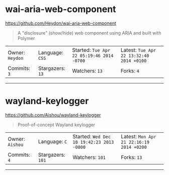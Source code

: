 # wai-aria-web-component

https://github.com/Heydon/wai-aria-web-component
<blockquote>
A &quot;disclosure&quot; (show/hide) web component using ARIA and built with Polymer
</blockquote>

<table>
<tr><td>Owner: <code>Heydon</code></td>
    <td>Language: <code>CSS</code></td>
    <td>Started: <code>Tue Apr 22 05:19:46 2014 -0700</code></td>
    <td>Latest: <code>Tue Apr 22 13:32:40 2014 +0100</code></td></tr>
<tr><td>Commits: <code>3</code></td>
    <td>Stargazers: <code>13</code></td>
    <td>Watchers: <code>13</code></td>
    <td>Forks: <code>4</code></td></tr>
</table>

---

# wayland-keylogger

https://github.com/Aishou/wayland-keylogger
<blockquote>
Proof-of-concept Wayland keylogger
</blockquote>

<table>
<tr><td>Owner: <code>Aishou</code></td>
    <td>Language: <code>C</code></td>
    <td>Started: <code>Wed Dec 18 19:42:23 2013 -0800</code></td>
    <td>Latest: <code>Mon Apr 21 22:16:19 2014 +0200</code></td></tr>
<tr><td>Commits: <code>4</code></td>
    <td>Stargazers: <code>101</code></td>
    <td>Watchers: <code>101</code></td>
    <td>Forks: <code>13</code></td></tr>
</table>

---

